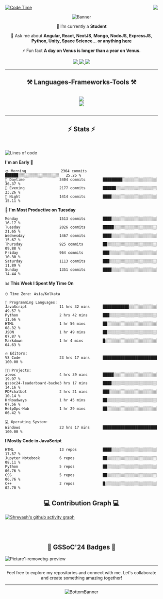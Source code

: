 <div>
 
<img align="right" src="https://visitor-badge.laobi.icu/badge?page_id=shreyash3087.shreyash3087" />

 [![Code Time](https://wakatime.com/badge/user/cd5f70df-e644-46f4-a03b-e1ce78615131.svg)](https://wakatime.com/@cd5f70df-e644-46f4-a03b-e1ce78615131)
 
</div>


<div align="center">
 
![Banner](https://github.com/user-attachments/assets/fe33d289-b057-4d85-ad76-3103802aa9e1)

</div>


<div align="center">
 
 🔭 I’m currently a **Student** 

💬 Ask me about **Angular, React, NextJS, Mongo, NodeJS, ExpressJS, Python, Unity, Space Science... or anything [here](https://github.com/shreyash3087/shreyash3087/issues)**

⚡ Fun fact **A day on Venus is longer than a year on Venus.**

</div>
 
<div align="center"> 
  <a href="mailto:shreyash3087@gmail.com">
    <img src="https://img.shields.io/badge/Gmail-333333?style=for-the-badge&logo=gmail&logoColor=red" />
  </a>
  <a href="https://www.linkedin.com/in/shreyash-srivastava-1a1161280" target="_blank">
    <img src="https://img.shields.io/badge/LinkedIn-0077B5?style=for-the-badge&logo=linkedin&logoColor=white" target="_blank" />
  </a>
  <a href="https://github.com/shreyash3087" target="_blank">
     <img src="https://img.shields.io/badge/Github-FF5722?style=for-the-badge&logo=github&logoColor=white" target="_blank" />
  </a>
</div>
<hr/>
 
<h2 align="center">⚒️ Languages-Frameworks-Tools ⚒️</h2>
<br/>
<div align="center">
    <img src="https://skillicons.dev/icons?i=react,bootstrap,html,css,vscode,github,figma,cpp,vercel,netlify" /><br>
    <img src="https://skillicons.dev/icons?i=tailwind,git,nodejs,python,javascript,typescript,express,firebase,mongodb,nextjs,unity,azure,blender" /><br>
</div>

<br/>
<hr/>

<h2 align="center">⚡ Stats ⚡</h2>

<br>
<div>
 
 
<!--START_SECTION:waka-->
![Lines of code](https://img.shields.io/badge/From%20Hello%20World%20I%27ve%20Written-5.0%20million%20lines%20of%20code-blue)

**I'm an Early 🐤** 

```text
🌞 Morning                2364 commits        ██████░░░░░░░░░░░░░░░░░░░   25.26 % 
🌆 Daytime                3404 commits        █████████░░░░░░░░░░░░░░░░   36.37 % 
🌃 Evening                2177 commits        ██████░░░░░░░░░░░░░░░░░░░   23.26 % 
🌙 Night                  1414 commits        ████░░░░░░░░░░░░░░░░░░░░░   15.11 % 
```
📅 **I'm Most Productive on Tuesday** 

```text
Monday                   1513 commits        ████░░░░░░░░░░░░░░░░░░░░░   16.17 % 
Tuesday                  2026 commits        █████░░░░░░░░░░░░░░░░░░░░   21.65 % 
Wednesday                1467 commits        ████░░░░░░░░░░░░░░░░░░░░░   15.67 % 
Thursday                 925 commits         ██░░░░░░░░░░░░░░░░░░░░░░░   09.88 % 
Friday                   964 commits         ███░░░░░░░░░░░░░░░░░░░░░░   10.30 % 
Saturday                 1113 commits        ███░░░░░░░░░░░░░░░░░░░░░░   11.89 % 
Sunday                   1351 commits        ████░░░░░░░░░░░░░░░░░░░░░   14.44 % 
```


📊 **This Week I Spent My Time On** 

```text
🕑︎ Time Zone: Asia/Kolkata

💬 Programming Languages: 
JavaScript               11 hrs 32 mins      ████████████░░░░░░░░░░░░░   49.57 % 
Python                   2 hrs 42 mins       ███░░░░░░░░░░░░░░░░░░░░░░   11.66 % 
HTML                     1 hr 56 mins        ██░░░░░░░░░░░░░░░░░░░░░░░   08.32 % 
JSON                     1 hr 49 mins        ██░░░░░░░░░░░░░░░░░░░░░░░   07.87 % 
Markdown                 1 hr 4 mins         █░░░░░░░░░░░░░░░░░░░░░░░░   04.63 % 

🔥 Editors: 
VS Code                  23 hrs 17 mins      █████████████████████████   100.00 % 

🐱‍💻 Projects: 
acwoc                    4 hrs 39 mins       █████░░░░░░░░░░░░░░░░░░░░   19.97 % 
gssoc24-leaderboard-backe3 hrs 17 mins       ████░░░░░░░░░░░░░░░░░░░░░   14.16 % 
PDFchatbot               2 hrs 21 mins       ███░░░░░░░░░░░░░░░░░░░░░░   10.14 % 
HrRoadways               1 hr 45 mins        ██░░░░░░░░░░░░░░░░░░░░░░░   07.56 % 
HelpOps-Hub              1 hr 29 mins        ██░░░░░░░░░░░░░░░░░░░░░░░   06.42 % 

💻 Operating System: 
Windows                  23 hrs 17 mins      █████████████████████████   100.00 % 
```

**I Mostly Code in JavaScript** 

```text
HTML                     13 repos            ████░░░░░░░░░░░░░░░░░░░░░   17.57 % 
Jupyter Notebook         6 repos             ██░░░░░░░░░░░░░░░░░░░░░░░   08.11 % 
Python                   5 repos             ██░░░░░░░░░░░░░░░░░░░░░░░   06.76 % 
CSS                      5 repos             ██░░░░░░░░░░░░░░░░░░░░░░░   06.76 % 
C++                      2 repos             █░░░░░░░░░░░░░░░░░░░░░░░░   02.70 % 
```




<!--END_SECTION:waka-->

</div>

<div>
  <div align="center" ><h2 align="center">💻 Contribution Graph 💻</h2></div>
 
  [![Shreyash's github activity graph](https://github-readme-activity-graph.vercel.app/graph?username=shreyash3087&hide_border=true&theme=github)](https://github.com/ashutosh00710/github-readme-activity-graph)
 
</div>

<br/><br/>

<h2 align="center">🔰 GSSoC'24 Badges 🔰</h2>

![Picture1-removebg-preview](https://github.com/user-attachments/assets/4ece96a5-043a-44df-b51b-40738d3603ff)

<div align="center"> 
  <hr/>
  Feel free to explore my repositories and connect with me. Let's collaborate and create something amazing together!
  <hr/>
</div>

<div align="center">
 
![BottomBanner](https://github.com/user-attachments/assets/7afe064f-9b9f-401d-bec1-35c8625bb3dc)

</div>

